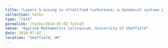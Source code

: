 ```yaml
---
title: "Layers & mixing in stratified turbulence; a dynamical systems perspective"
collection: talks
type: "Talk"
permalink: /talks/2018-07-02-Talk10
venue: "Applied Mathematics Colloquium, University of Sheffield"
date: 2018-07-02
location: "Sheffield, UK"
---
```

